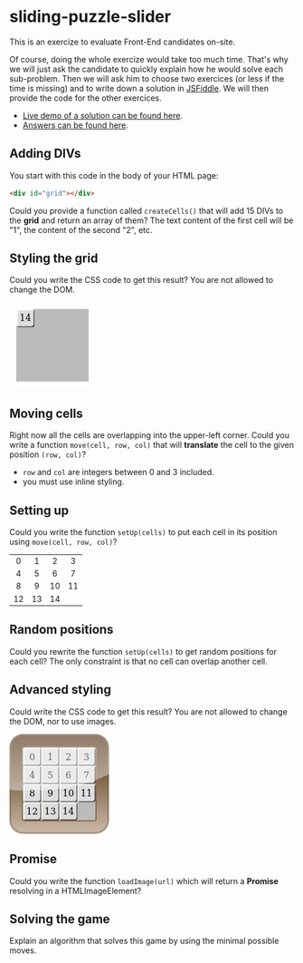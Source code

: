 # sliding-puzzle-slider

This is an exercize to evaluate Front-End candidates on-site.

Of course, doing the whole exercize would take too much time.
That's why we will just ask the candidate to quickly explain how he would solve each sub-problem.
Then we will ask him to choose two exercices (or less if the time is missing) and to write down a solution in [JSFiddle](https://jsfiddle.net).
We will then provide the code for the other exercices.

* [Live demo of a solution can be found here](https://tolokoban.github.io/sliding-puzzle-slider).
* [Answers can be found here](ANSWERS.md).


## Adding DIVs

You start with this code in the body of your HTML page:
```html
<div id="grid"></div>
```

Could you provide a function called `createCells()` that will add 15 DIVs to the __grid__ and return an array of them?
The text content of the first cell will be "1", the content of the second "2", etc.

## Styling the grid

Could you write the CSS code to get this result? You are not allowed to change the DOM.

![style-1.png](style-1.png)

## Moving cells

Right now all the cells are overlapping into the upper-left corner.
Could you write a function `move(cell, row, col)` that will __translate__ the cell to the given position `(row, col)`?
* `row` and `col` are integers between 0 and 3 included.
* you must use inline styling.

## Setting up

Could you write the function `setUp(cells)` to put each cell in its position using `move(cell, row, col)`?

|    |    |    |    |
|:--:|:--:|:--:|:--:|
|  0 |  1 |  2 |  3 |
|  4 |  5 |  6 |  7 |
|  8 |  9 | 10 | 11 |
| 12 | 13 | 14 |    |


## Random positions

Could you rewrite the function `setUp(cells)` to get random positions for each cell?
The only constraint is that no cell can overlap another cell.

## Advanced styling

Could write the CSS code to get this result? You are not allowed to change the DOM, nor to use images.

![style-2.png](style-2.png)

## Promise

Could you write the function `loadImage(url)` which will return a __Promise__ resolving in a HTMLImageElement?

## Solving the game

Explain an algorithm that solves this game by using the minimal possible moves.
